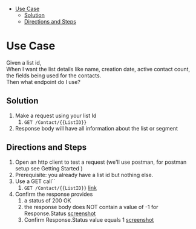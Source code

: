 - [Use Case](#use-case)
    - [Solution](#solution)
    - [Directions and Steps](#directions-and-steps)

# Use Case

 Given a list id, \
 When I want the list details like name, creation date, active contact count, the fields being used for the contacts. \
 Then what endpoint do I use?

## Solution

1. Make a request using your list Id
     1. `GET /Contact/{{ListID}}`
1. Response body will have all information about the list or segment    

## Directions and Steps 

1. Open an http client to test a request (we'll use postman, for postman setup see Getting Started )
1. Prerequisite: you already have a list id but nothing else.
1. Use a GET call``
   1. `GET /Contact/{{ListID}}` [link](https://developer.benchmarkemail.com/#dfa2a8a6-f1ba-d4b8-4d9f-d3b637be2291) 
1. Confirm the response provides 
   1. a status of 200 OK 
   1. the response body does NOT contain a value of -1 for Response.Status  [screenshot](https://www.dropbox.com/s/kwu27jjk93nuk5y/2018-09-17_08-25-29.png?dl=0)
   1. Confirm Response.Status value equals 1 [screenshot](https://www.dropbox.com/s/38tjd7hz0j1jo2h/2018-09-17_08-26-57.png?dl=0)
